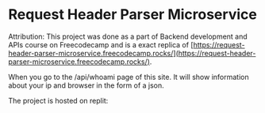 # Request Header Parser Microservice

Attribution: This project was done as a part of Backend development and APIs course on Freecodecamp and is a exact replica of [https://request-header-parser-microservice.freecodecamp.rocks/](https://request-header-parser-microservice.freecodecamp.rocks/).

When you go to the /api/whoami page of this site. It will show information about your ip and browser in the form of a json.

The project is hosted on replit: 